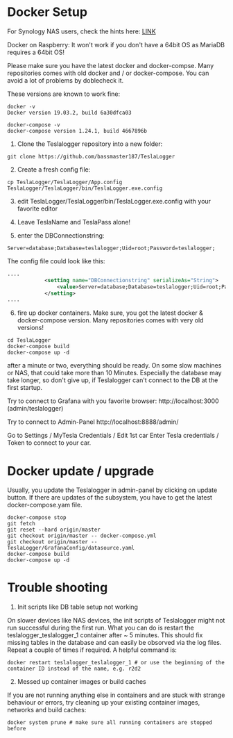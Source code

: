 # Docker Setup
For Synology NAS users, check the hints here: [LINK](docker_setup_synology.md) 

Docker on Raspberry: It won't work if you don't have a 64bit OS as MariaDB requires a 64bit OS!

Please make sure you have the latest docker and docker-compse. Many repositories comes with old docker and / or docker-compose. You can avoid a lot of problems by doblecheck it.

These versions are known to work fine:
```
docker -v
Docker version 19.03.2, build 6a30dfca03

docker-compose -v
docker-compose version 1.24.1, build 4667896b
```

1. Clone the Teslalogger repository into a new folder:
```
git clone https://github.com/bassmaster187/TeslaLogger
```

2. Create a fresh config file:
```
cp TeslaLogger/TeslaLogger/App.config TeslaLogger/TeslaLogger/bin/TeslaLogger.exe.config
```

3. edit TeslaLogger/TeslaLogger/bin/TeslaLogger.exe.config with your favorite editor

4. Leave TeslaName and TeslaPass alone!

5. enter the DBConnectionstring:
```
Server=database;Database=teslalogger;Uid=root;Password=teslalogger;
```

The config file could look like this:
```xml
....
            <setting name="DBConnectionstring" serializeAs="String">
                <value>Server=database;Database=teslalogger;Uid=root;Password=teslalogger;CharSet=utf8;</value>
            </setting>
....
```

6. fire up docker containers. Make sure, you got the latest docker & docker-compose version. Many repositories comes with very old versions!
```
cd TeslaLogger
docker-compose build
docker-compose up -d
```

after a minute or two, everything should be ready. On some slow machines or NAS, that could take more than 10 Minutes. Especially the database may take longer, so don't give up, if Teslalogger can't connect to the DB at the first startup. 

Try to connect to Grafana with you favorite browser:
http://localhost:3000 (admin/teslalogger)

Try to connect to Admin-Panel
http://localhost:8888/admin/

Go to Settings / MyTesla Credentials / Edit 1st car
Enter Tesla credentials / Token to connect to your car.

# Docker update / upgrade
Usually, you update the Teslalogger in admin-panel by clicking on update button.
If there are updates of the subsystem, you have to get the latest docker-compose.yam file.

```
docker-compose stop
git fetch
git reset --hard origin/master
git checkout origin/master -- docker-compose.yml
git checkout origin/master -- TeslaLogger/GrafanaConfig/datasource.yaml
docker-compose build
docker-compose up -d
```

# Trouble shooting
1. Init scripts like DB table setup not working

On slower devices like NAS devices, the init scripts of Teslalogger might not run successful during the first run. What you can do is restart the teslalogger_teslalogger_1 container after ~ 5 minutes. This should fix missing tables in the database and can easily be obsorved via the log files. Repeat a couple of times if required. A helpful command is:
```
docker restart teslalogger_teslalogger_1 # or use the beginning of the container ID instead of the name, e.g. r2d2
```

2. Messed up container images or build caches

If you are not running anything else in containers and are stuck with strange behaviour or errors, try cleaning up your existing container images, networks and build caches:
```
docker system prune # make sure all running containers are stopped before
```
